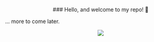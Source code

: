 <center>
  ### Hello, and welcome to my repo! 👋
  </center>

... more to come later.

<!--
**JoshuaCrotts/JoshuaCrotts** is a ✨ _special_ ✨ repository because its `README.md` (this file) appears on your GitHub profile.
<!--
Here are some ideas to get you started:


- 🔭 I’m currently working on ...
- 🌱 I’m currently learning ...
- 👯 I’m looking to collaborate on ...
- 🤔 I’m looking for help with ...
- 💬 Ask me about ...
- 📫 How to reach me: ...
- 😄 Pronouns: ...
- ⚡ Fun fact: ...
-->

<center>
<img align="center" src="https://github-readme-stats.vercel.app/api?username=JoshuaCrotts&&show_icons=true&title_color=ffffff&icon_color=bb2acf&text_color=daf7dc&bg_color=191919">
</center>
